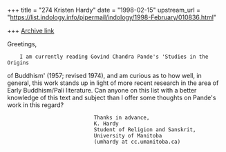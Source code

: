 +++
title = "274 Kristen Hardy"
date = "1998-02-15"
upstream_url = "https://list.indology.info/pipermail/indology/1998-February/010836.html"

+++
[Archive link](https://list.indology.info/pipermail/indology/1998-February/010836.html)

Greetings,

        I am currently reading Govind Chandra Pande's 'Studies in the Origins
of Buddhism' (1957; revised 1974), and am curious as to how well, in general,
this work stands up in light of more recent research in the area of Early
Buddhism/Pali literature. Can anyone on this list with a better knowledge of
this text and subject than I offer some thoughts on Pande's work in this
regard?

                                Thanks in advance,
                                K. Hardy
                                Student of Religion and Sanskrit,
                                University of Manitoba
                                (umhardy at cc.umanitoba.ca)



